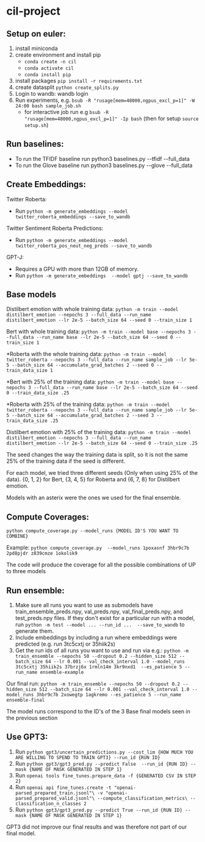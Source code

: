 # cil-project

## Setup on euler:
1. install miniconda
2. create environment and install pip
    - `conda create -n cil`
    - `conda activate cil`
    - `conda install pip`
3. install packages `pip install -r requirements.txt`
4. create datasplit `python create_splits.py`
5. Login to wandb: wandb login
6. Run experiments, e.g. `bsub -R "rusage[mem=48000,ngpus_excl_p=1]" -W 24:00 bash sample_job.sh`
    - for interactive job run e.g `bsub -R "rusage[mem=48000,ngpus_excl_p=1]" -Ip bash` (then for setup `source setup.sh`)

## Run baselines:
- To run the TFIDF baseline run python3 baselines.py --tfidf --full_data
- To run the Glove baseline run python3 baselines.py --glove --full_data

## Create Embeddings:
Twitter Roberta:
- Run `python -m generate_embeddings --model twitter_roberta_embeddings --save_to_wandb`

Twitter Sentiment Roberta Predictions:
- Run `python -m generate_embeddings --model twitter_roberta_pos_neut_neg_preds --save_to_wandb`

GPT-J:
- Requires a GPU with more than 12GB of memory.
- Run `python -m generate_embeddings  --model gptj --save_to_wandb`



## Base models
Distilbert emotion with whole training data: `python -m train --model distilbert_emotion --nepochs 3 --full_data --run_name distilbert_emotion --lr 2e-5 --batch_size 64 --seed 0 --train_size 1`

Bert with whole training data:  `python -m train --model base --nepochs 3 --full_data --run_name base --lr 2e-5 --batch_size 64 --seed 0 --train_size 1`

*Roberta with the whole training data: `python -m train --model twitter_roberta --nepochs 3 --full_data --run_name sample_job --lr 5e-5 --batch_size 64 --accumulate_grad_batches 2 --seed 0 --train_data_size 1`

*Bert with 25% of the training data: `python -m train --model base --nepochs 3 --full_data --run_name base --lr 2e-5 --batch_size 64 --seed 0 --train_data_size .25`

*Roberta with 25% of the training data: `python -m train --model twitter_roberta --nepochs 3 --full_data --run_name sample_job --lr 5e-5 --batch_size 64 --accumulate_grad_batches 2 --seed 3 --train_data_size .25`

Distilbert emotion with 25% of the training data: `python -m train --model distilbert_emotion --nepochs 3 --full_data --run_name distilbert_emotion --lr 2e-5 --batch_size 64 --seed 0 --train_size .25`

The seed changes the way the training data is split, so it is not the same 25% of the training data if the seed is different.

For each model, we tried three different seeds (Only when using 25% of the data). {0, 1, 2} for Bert, {3, 4, 5} for Roberta and {6, 7, 8} for Distilbert emotion.

Models with an asterix were the ones we used for the final ensemble.

## Compute Coverages:

`python compute_coverage.py --model_runs {MODEL ID'S YOU WANT TO COMBINE}`

Example: `python compute_coverage.py  --model_runs 1poxasnf 3hbr9c7b 2pd8pjdr z839cmze 1okolsk9`

The code will produce the coverage for all the possible combinations of UP to three models

## Run ensemble:

1. Make sure all runs you want to use as submodels have train_ensemble_preds.npy, val_preds.npy, val_final_preds.npy, and test_preds.npy files. If they don't exist for a particular run with a model, run `python -m test --model ... --run_id ...  --save_to_wandb` to generate them.
2. Include embeddings by including a run where embeddings were predicted (e.g. run 3tc5cxtj or 35hiik2s)
3. Get the run ids of all runs you want to use and run via e.g.: `python -m train_ensemble --nepochs 50 --dropout 0.2 --hidden_size 512 --batch_size 64 --lr 0.001 --val_check_interval 1.0 --model_runs 3tc5cxtj 35hiik2s 37brzj6x 1rmln14m 3kr9nxd1  --es_patience 5 --run_name ensemble-example`

Our final run: `python -m train_ensemble --nepochs 50 --dropout 0.2 --hidden_size 512 --batch_size 64 --lr 0.001 --val_check_interval 1.0 --model_runs 3hbr9c7b 2xowegtp 1agkremo --es_patience 5 --run_name ensemble-final`

The model runs correspond to the ID's of the 3 Base final models seen in the previous section

## Use GPT3:

1. Run `python gpt3/uncertain_predictions.py --cost_lim {HOW MUCH YOU ARE WILLING TO SPEND TO TRAIN GPT3} --run_id {RUN ID}`
2. Run `python gpt3/gpt3_pred.py --predict False  --run_id {RUN ID} --mask {NAME OF MASK GENERATED IN STEP 1}`
3. Run `openai tools fine_tunes.prepare_data -f {GENERATED CSV IN STEP 2}`
4. Run `openai api fine_tunes.create -t "openai-parsed_prepared_train.jsonl"\
    -v "openai-parsed_prepared_valid.jsonl"\
    --compute_classification_metrics\
    --classification_n_classes 2`
5. Run `python gpt3/gpt3_pred.py --predict True --run_id {RUN ID} --mask {NAME OF MASK GENERATED IN STEP 1}`

GPT3 did not improve our final results and was therefore not part of our final model.
